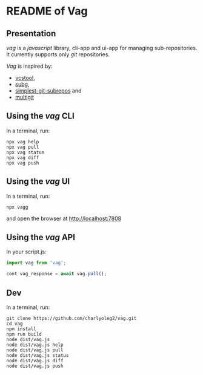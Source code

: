 README of Vag
=============

Presentation
------------

*vag* is a *javascript* library, cli-app and ui-app for managing sub-repositories.
It currently supports only *git* repositories.

*Vag* is inspired by:
- [vcstool](https://github.com/dirk-thomas/vcstool),
- [subg](https://github.com/charlyoleg/subg),
- [simplest-git-subrepos](https://github.com/jmnavarrol/simplest-git-subrepos) and
- [multigit](https://github.com/jmnavarrol/python-multigit)


Using the *vag* CLI
-------------------

In a terminal, run:

```shell
npx vag help
npx vag pull
npx vag status
npx vag diff
npx vag push
```


Using the *vag* UI
-------------------

In a terminal, run:

```shell
npx vagg
```
and open the browser at <http://localhost:7808>


Using the *vag* API
-------------------

In your script.js:

```javascript
import vag from 'vag';

cont vag_response = await vag.pull();
```


Dev
---

In a terminal, run:

```shell
git clone https://github.com/charlyoleg2/vag.git
cd vag
npm install
npm run build
node dist/vag.js
node dist/vag.js help
node dist/vag.js pull
node dist/vag.js status
node dist/vag.js diff
node dist/vag.js push
```

